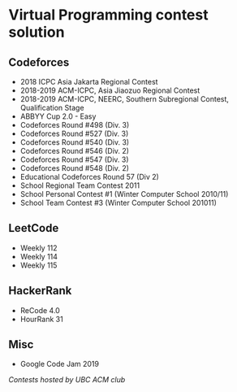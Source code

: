 # Virtual Programming contest solution

## Codeforces
* 2018 ICPC Asia Jakarta Regional Contest
* 2018-2019 ACM-ICPC, Asia Jiaozuo Regional Contest  
* 2018-2019 ACM-ICPC, NEERC, Southern Subregional Contest, Qualification Stage 
* ABBYY Cup 2.0 - Easy
* Codeforces Round #498 (Div. 3)  
* Codeforces Round #527 (Div. 3) 
* Codeforces Round #540 (Div. 3)
* Codeforces Round #546 (Div. 2)
* Codeforces Round #547 (Div. 3)
* Codeforces Round #548 (Div. 2)
* Educational Codeforces Round 57 (Div 2)  
* School Regional Team Contest 2011  
* School Personal Contest #1 (Winter Computer School 2010/11)
* School Team Contest #3 (Winter Computer School 201011)

## LeetCode

* Weekly 112  
* Weekly 114  
* Weekly 115  

## HackerRank

* ReCode 4.0  
* HourRank 31  

## Misc
* Google Code Jam 2019

<i>Contests hosted by UBC ACM club</i>
